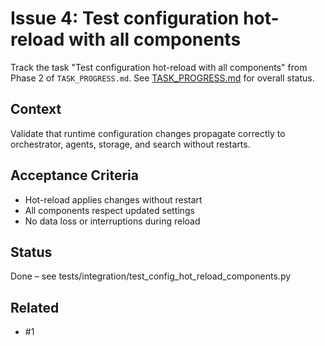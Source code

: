 # Issue 4: Test configuration hot-reload with all components

Track the task "Test configuration hot-reload with all components" from Phase 2 of `TASK_PROGRESS.md`.
See [TASK_PROGRESS.md](../TASK_PROGRESS.md) for overall status.

## Context
Validate that runtime configuration changes propagate correctly to
orchestrator, agents, storage, and search without restarts.

## Acceptance Criteria
- Hot-reload applies changes without restart
- All components respect updated settings
- No data loss or interruptions during reload

## Status
Done – see tests/integration/test_config_hot_reload_components.py

## Related
- #1
